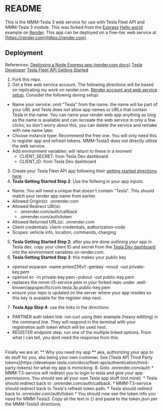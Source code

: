 # README

This is the MMM-Tesla 3 web service for use with Tesla Fleet API and MMM-Tesla 3 module. This was forked from the [Express](https://expressjs.com) [Hello world](https://expressjs.com/en/starter/hello-world.html) example on [Render](https://render.com). This app can be deployed on a free-tier web service at [https://render.com](https://render.com).

## Deployment
References: 
[Deploying a Node Express app (render.com docs)](https://render.com/docs/deploy-node-express-app)
[Tesla Developer](https://developer.tesla.com/)
[Tesla Fleet API Getting Started](https://developer.tesla.com/docs/fleet-api/getting-started/what-is-fleet-api)

1. Fork this repo.
2. Get a free web service account. The following directions will be based on replicating my work on render.com. [Render account and web service setup](https://render.com/docs/your-first-deploy). Consider the following during setup:
 * Name your service: omit "Tesla" from the name. the name will be part of your URL and Tesla does not allow app names or URLs that contain Tesla in the name. You can name your render web app anything as long as the name is available and can recreate the web service in only a few clicks, so don't worry about this, you can delete the service and remake with new name later.
 * Choose instance type: Recommend the free one. You will only need this to register app and refresh tokens. MMM-Tesla3 does not directly utilize the web service.
 * Add environment variables: will return to these in a moment
   * CLIENT_SECRET: from Tesla Dev dashboard
   * CLIENT_ID: from Tesla Dev dashboard

3. Create your Tesla Fleet API app following their [getting started directions here](https://developer.tesla.com/docs/fleet-api/getting-started/what-is-fleet-api). 
4. **Tesla Getting Started Step 2**: Use the follwing in your app inputs:
  * Name: You will need a unique <name> that doesn't contain "Tesla". This should match your render app name from earlier.
  * Allowed Origin(s): <name>.onrender.com
  * Allowed Redirect URI(s): 
    * <name>.onrender.com/auth/callback
    * <name>.onrender.com/auth/token
  * Allowed Returned URL(s): <name>.onrender.com
  * Client credentials: client-credentials, authorization-code
  * Scopes: vehicle info, location, commands, charging
5. **Tesla Getting Started Step 2**: after you are done outlining your app in Tesla dev, copy your client ID and secret from the [Tesla Dev dashboard](https://developer.tesla.com/dashboard) into the environment variables on render.com.
6. **Tesla Getting Started Step 3**: this makes your public key
  * openssl ecparam -name prime256v1 -genkey -noout -out private-key.pem
  * openssl ec -in private-key.pem -pubout -out public-key.pem
  * replaces the mmm-t3-service pem in your forked repo under .well-known/appspecific/com.tesla.3p.public-key.pem
  * ensure your repo is updated on the server where your app resides so this key is avaiable for the register step next.
7. **Tesla App Step 4**: use the links in the directions:
  * PARTNER auth token link: run curl using their example (heavy editting) in the command line. They will respond in the terminal with your registration auth token which will be used next.
  * REGISTER endpoint step: run one of the multiple linked options. From what I can tell, you dont need the response from this.
<br>
Finally we are at:
** Why you need my app ** aka, authorizing your app to do stuff for you, aka being your own customer. See [Tesla API Third Party tokens](https://developer.tesla.com/docs/fleet-api/authentication/third-party-tokens) for what my app is mimicking.
8. Goto <name>.onrender.com/auth 
    * MMM-T3-service will redirect you to login to tesla and give your app permissions. You should see all your own Tesla app stuff (not mine).
    * Tesla should redirect back to <name>.onrender.com/auth/callback.
    * MMM-T3-service should redirect back to Tesla's refresh token path.
    * Tesla should redirect back to <name>.onrender.com/auth/token
    * You should now see the token info you need for MMM-Tesla3. Copy all the text in {} and paste to the token.json per the MMM-Tesla3 directions.
